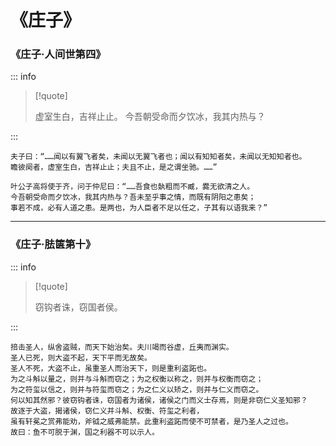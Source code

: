 # 《庄子》

### 《庄子·人间世第四》

::: info

> [!quote]
>
> 虚室生白，吉祥止止。
> 今吾朝受命而夕饮冰，我其内热与？

:::

```
夫子曰：“……闻以有翼飞者矣，未闻以无翼飞者也；闻以有知知者矣，未闻以无知知者也。
瞻彼阕者，虚室生白，吉祥止止；夫且不止，是之谓坐驰。……”

叶公子高将使于齐，问于仲尼曰：“……吾食也埶粗而不臧，爨无欲清之人。
今吾朝受命而夕饮冰，我其内热与？吾未至乎事之情，而既有阴阳之患矣；
事若不成，必有人道之患。是两也，为人臣者不足以任之，子其有以语我来？”
```

---

### 《庄子·胠箧第十》

::: info

> [!quote]
>
> 窃钩者诛，窃国者侯。

:::

```
掊击圣人，纵舍盗贼，而天下始治矣。夫川竭而谷虚，丘夷而渊实。
圣人已死，则大盗不起，天下平而无故矣。
圣人不死，大盗不止，虽重圣人而治天下，则是重利盗跖也。
为之斗斛以量之，则并与斗斛而窃之；为之权衡以称之，则并与权衡而窃之；
为之符玺以信之，则并与符玺而窃之；为之仁义以矫之，则并与仁义而窃之。
何以知其然邪？彼窃钩者诛，窃国者为诸侯，诸侯之门而义士存焉，则是非窃仁义圣知邪？
故逐于大盗，揭诸侯，窃仁义并斗斛、权衡、符玺之利者，
虽有轩冕之赏弗能劝，斧钺之威弗能禁。此重利盗跖而使不可禁者，是乃圣人之过也。
故曰：鱼不可脱于渊，国之利器不可以示人。
```
